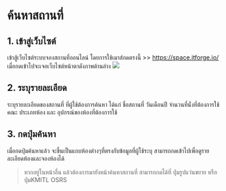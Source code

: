 # ค้นหาสถานที่
## 1. เข้าสู่เว็บไซต์
   เข้าสู้เว็บไซต์ระบบจองสถานที่ออนไลน์ โดยการใช้เมาส์กดตรงนี้ >> https://space.itforge.io/
   เมื่อกดเข้าไปจะเจอเว็บไซต์หน้าตาดังภาพด้านล่าง
   ![](.../man-img/01.find-space/find-space-page.png)
## 2. ระบุรายละเอียด
   ระบุรายละเอียดของสถานที่ ที่ผู้ใช้ต้องการค้นหา ได้แก่ ชื่อสถานที่ วันเดือนปี จำนวนที่นั่งที่ต้องการใช้ คณะ ประเภทห้อง และ อุปกรณ์ของห้องที่ต้องการใช้
## 3. กดปุ่มค้นหา
   เมื่อกดปุ่มค้นหาแล้ว จะขึ้นเป็นแถบห้องต่างๆที่ตรงกับข้อมูลที่ผู้ใช้ระบุ
   สามารถกดเข้าไปเพื่อดูรายละเอียดห้องและจองห้องได้
> หากอยู่ในหน้าอื่น แล้วต้องการมายังหน้าค้นหาสถานที่ สามารถกดได้ที่ ปุ่มรูปแว่นขยาย หรือ ปุ่มKMITL OSRS

